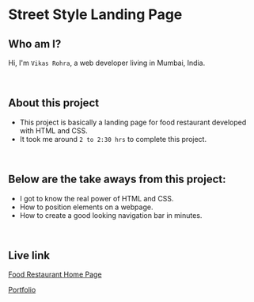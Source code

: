 # Street Style Landing Page

## Who am I?
Hi, I'm `Vikas Rohra`, a web developer living in Mumbai, India.

<br />

## About this project
 - This project is basically a landing page for food restaurant developed with HTML and CSS.
 - It took me around `2 to 2:30 hrs` to complete this project.

<br />

## Below are the take aways from this project:
 - I got to know the real power of HTML and CSS.
 - How to position elements on a webpage.
 - How to create a good looking navigation bar in minutes.

<br />

## Live link
 [Food Restaurant Home Page](https://food-restaurant-home.netlify.app/)
 
 [Portfolio](https://vikasrohra.com/)
